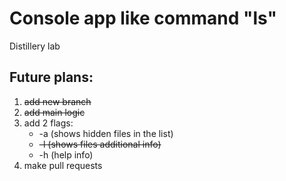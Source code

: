 # Console app like command "ls" 
Distillery lab

## Future plans:
1. <del>add new branch</del>
2. <del>add main logic</del>
3. add 2 flags:
    * -a (shows hidden files in the list)
    * <del>-l (shows files additional info)<del>
    * -h (help info)
4. make pull requests